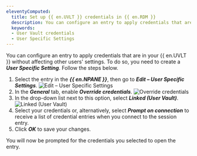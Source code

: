 ```yaml
---
eleventyComputed:
  title: Set up {{ en.UVLT }} credentials in {{ en.RDM }}
  description: You can configure an entry to apply credentials that are in your {{ en.UVLT }} without affecting other users' settings.
  keywords:
  - User Vault credentials
  - User Specific Settings
---
```

You can configure an entry to apply credentials that are in your {{ en.UVLT }} without affecting other users' settings.
To do so, you need to create a ***User Specific Setting***. Follow the steps below.

1. Select the entry in the ***{{ en.NPANE }}***, then go to ***Edit – User Specific Settings***.
![Edit – User Specific Settings](https://webdevolutions.azureedge.net/docs/en/kb/KB2206.png) 
1. In the ***General*** tab, enable ***Override credentials***.
![Override credentials](https://webdevolutions.azureedge.net/docs/en/kb/KB2207.png) 
1. In the drop-down list next to this option, select ***Linked (User Vault)***.
![Linked (User Vault)](https://webdevolutions.azureedge.net/docs/en/kb/KB2208.png) 
1. Select your credentials or, alternatively, select ***Prompt on connection*** to receive a list of credential entries when you connect to the session entry.
1. Click ***OK*** to save your changes.  

You will now be prompted for the credentials you selected to open the entry.
